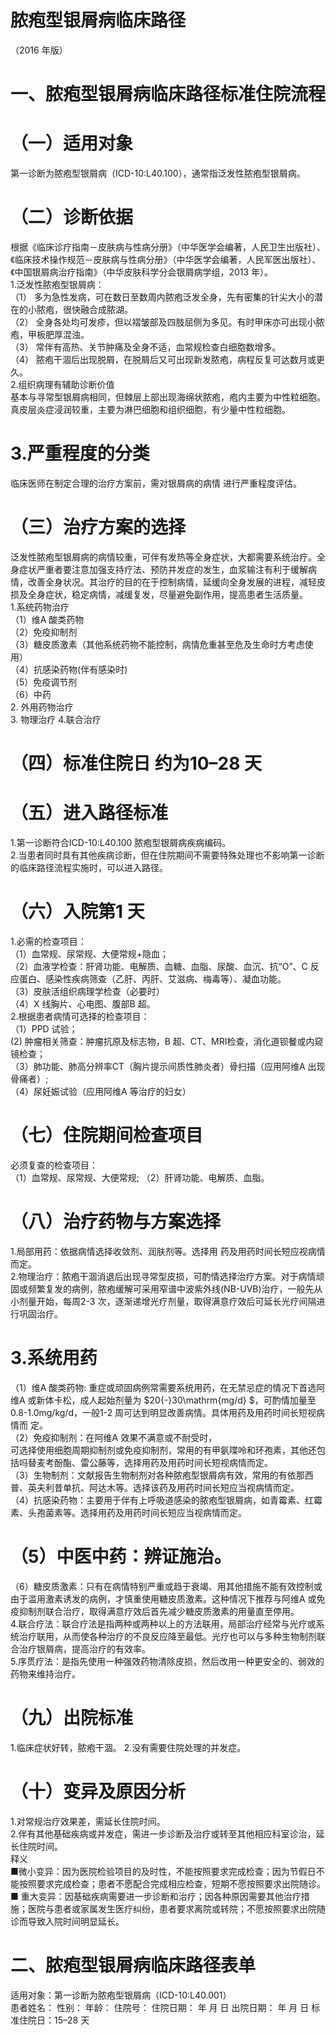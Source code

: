 # 脓疱型银屑病临床路径  
（2016 年版）  
# 一、脓疱型银屑病临床路径标准住院流程  
# （一）适用对象  
第一诊断为脓疱型银屑病（ICD-10:L40.100），通常指泛发性脓疱型银屑病。  
# （二）诊断依据  
根据《临床诊疗指南－皮肤病与性病分册》（中华医学会编著，人民卫生出版社）、《临床技术操作规范－皮肤病与性病分册》（中华医学会编著，人民军医出版社）、《中国银屑病治疗指南》（中华皮肤科学分会银屑病学组，2013 年）。  
1.泛发性脓疱型银屑病：  
（1） 多为急性发病，可在数日至数周内脓疱泛发全身，先有密集的针尖大小的潜在的小脓疱，很快融合成脓湖。  
（2） 全身各处均可发疹，但以褶皱部及四肢屈侧为多见。有时甲床亦可出现小脓疱，甲板肥厚混浊。  
（3） 常伴有高热、关节肿痛及全身不适，血常规检查白细胞数增多。  
（4） 脓疱干涸后出现脱屑，在脱屑后又可出现新发脓疱，病程反复可达数月或更久。  
2.组织病理有辅助诊断价值  
基本与寻常型银屑病相同，但棘层上部出现海绵状脓疱，疱内主要为中性粒细胞。真皮层炎症浸润较重，主要为淋巴细胞和组织细胞，有少量中性粒细胞。  
# 3.严重程度的分类  
临床医师在制定合理的治疗方案前，需对银屑病的病情 进行严重程度评估。  
# （三）治疗方案的选择  
泛发性脓疱型银屑病的病情较重，可伴有发热等全身症状，大都需要系统治疗。全身症状严重者要注意加强支持疗法、预防并发症的发生，血浆输注有利于缓解病情，改善全身状况。其治疗的目的在于控制病情，延缓向全身发展的进程，减轻皮损及全身症状，稳定病情，减缓复发，尽量避免副作用，提高患者生活质量。  
1.系统药物治疗  
（1）维A 酸类药物  
（2）免疫抑制剂  
（3）糖皮质激素（其他系统药物不能控制，病情危重甚至危及生命时方考虑使用）  
（4）抗感染药物(伴有感染时)  
（5）免疫调节剂  
（6）中药  
2. 外用药物治疗  
3. 物理治疗 4.联合治疗  
# （四）标准住院日   约为10–28 天  
# （五）进入路径标准  
1.第一诊断符合ICD-10:L40.100 脓疱型银屑病疾病编码。  
2.当患者同时具有其他疾病诊断，但在住院期间不需要特殊处理也不影响第一诊断的临床路径流程实施时，可以进入路径。  
# （六）入院第1 天  
1.必需的检查项目：  
（1）血常规、尿常规、大便常规+隐血；  
（2）血液学检查：肝肾功能、电解质、血糖、血脂、尿酸、血沉、抗“O”、C 反应蛋白、感染性疾病筛查（乙肝、丙肝、艾滋病、梅毒等）、凝血功能。  
（3）皮肤活组织病理学检查（必要时）  
（4）X 线胸片、心电图、腹部B 超。  
2.根据患者病情可选择的检查项目：  
（1）PPD 试验；  
(2) 肿瘤相关筛查：肿瘤抗原及标志物，B 超、CT、MRI检查，消化道钡餐或内窥镜检查；  
（3）肺功能、肺高分辨率CT（胸片提示间质性肺炎者）骨扫描（应用阿维A 出现骨痛者）;  
（4）尿妊娠试验（应用阿维A 等治疗的妇女）  
# （七）住院期间检查项目  
必须复查的检查项目：  
（1）血常规、尿常规、大便常规;  （2）肝肾功能、电解质、血脂。  
# （八）治疗药物与方案选择  
1.局部用药：依据病情选择收敛剂、润肤剂等。选择用 药及用药时间长短应视病情而定。  
2.物理治疗：脓疱干涸消退后出现寻常型皮损，可酌情选择治疗方案。对于病情顽固或频繁复发的病例，脓疱缓解可采用窄谱中波紫外线(NB-UVB)治疗，一般先从小剂量开始，每周2-3 次，逐渐递增光疗剂量，取得满意疗效后可延长光疗间隔进行巩固治疗。  
# 3.系统用药  
（1）维A 酸类药物: 重症或顽固病例常需要系统用药，在无禁忌症的情况下首选阿维A 或新体卡松，成人起始剂量为 $20{-}30\mathrm{mg/d} $，可酌情加量至0.8-1.0mg/kg/d，一般1-2 周可达到明显改善病情。具体用药及用药时间长短视病情而 定。  
（2）免疫抑制剂：在阿维A 效果不满意或不耐受时，  
可选择使用细胞周期抑制剂或免疫抑制剂，常用的有甲氨喋呤和环孢素，其他还包括吗替麦考酚酯、雷公藤等，选择用药及用药时间长短视病情而定。  
（3）生物制剂：文献报告生物制剂对各种脓疱型银屑病有效，常用的有依那西普、英夫利昔单抗、阿达木等。选择该药及用药时间长短应当视病情而定。  
（4）抗感染药物：主要用于伴有上呼吸道感染的脓疱型银屑病，如青霉素、红霉素、头孢菌素等。选择用药及用药时间长短应当视病情而定。  
# （5）中医中药：辨证施治。  
（6）糖皮质激素：只有在病情特别严重或趋于衰竭、用其他措施不能有效控制或由于滥用激素诱发的病例，才慎重使用糖皮质激素。这种情况下推荐与阿维A 或免疫抑制剂联合治疗，取得满意疗效后首先减少糖皮质激素的用量直至停用。  
4.联合疗法：联合疗法是指两种或两种以上的方法联用，局部治疗经常与光疗或系统治疗联用，从而使各种治疗的不良反应降至最低。光疗也可以与多种生物制剂联合治疗银屑病，提高治疗的有效率。  
5.序贯疗法：是指先使用一种强效药物清除皮损，然后改用一种更安全的、弱效的药物来维持治疗。  
# （九）出院标准  
1.临床症状好转，脓疱干涸。 2.没有需要住院处理的并发症。  
# （十）变异及原因分析  
1.对常规治疗效果差，需延长住院时间。  
2.伴有其他基础疾病或并发症，需进一步诊断及治疗或转至其他相应科室诊治，延长住院时间。  
释义  
■微小变异：因为医院检验项目的及时性，不能按照要求完成检查；因为节假日不能按照要求完成检查；患者不愿配合完成相应检查，短期不愿按照要求出院随诊。  
■ 重大变异：因基础疾病需要进一步诊断和治疗；因各种原因需要其他治疗措施；医院与患者或家属发生医疗纠纷，患者要求离院或转院；不愿按照要求出院随诊而导致入院时间明显延长。  
# 二、脓疱型银屑病临床路径表单  
适用对象：第一诊断为脓疱型银屑病（ICD-10:L40.001）  
患者姓名：             性别：     年龄：        住院号：               住院日期：     年    月   日 出院日期：     年   月   日  标准住院日：15–28 天  
